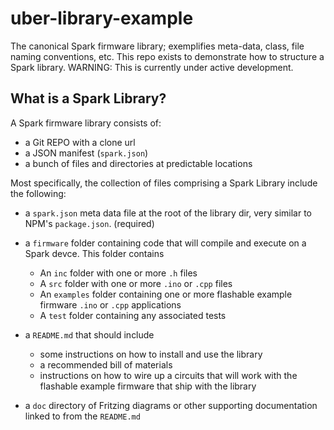 uber-library-example
====================

The canonical Spark firmware library; exemplifies meta-data, class, file naming conventions, etc.
This repo exists to demonstrate how to structure a Spark library. 
WARNING: This is currently under active development. 

## What is a Spark Library?

A Spark firmware library consists of:

  - a Git REPO with a clone url
  - a JSON manifest (`spark.json`)
  - a bunch of files and directories at predictable locations

Most specifically, the collection of files comprising a Spark Library include the following:

- a `spark.json` meta data file at the root of the library dir, very similar to NPM's `package.json`. (required)

- a `firmware` folder containing code that will compile and execute on a Spark devce. This folder contains
  - An `inc` folder with one or more `.h` files
  - A `src` folder with one or more `.ino` or `.cpp` files
  - An `examples` folder containing one or more flashable example firmware `.ino` or `.cpp` applications
  - A `test` folder containing any associated tests

- a `README.md` that should include 
  - some instructions on how to install and use the library
  - a recommended bill of materials
  - instructions on how to wire up a circuits that will work with the flashable example firmware that ship with the library

- a `doc` directory of Fritzing diagrams or other supporting documentation linked to from the `README.md`
